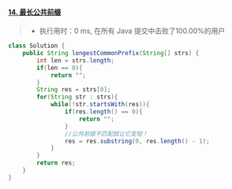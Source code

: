 #### [14. 最长公共前缀](https://leetcode-cn.com/problems/longest-common-prefix/)

> - 执行用时：0 ms, 在所有 Java 提交中击败了100.00%的用户

```java
class Solution {
    public String longestCommonPrefix(String[] strs) {
        int len = strs.length;
        if(len == 0){
            return "";
        }
        String res = strs[0];
        for(String str : strs){
            while(!str.startsWith(res)){
                if(res.length() == 0){
                    return "";
                }
                //公共前缀不匹配就让它变短！
                res = res.substring(0, res.length() - 1);
            }
        }
        return res;
    }
}
```

